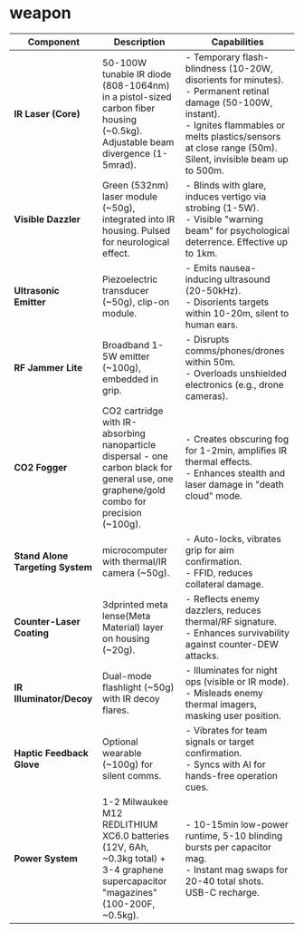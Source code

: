 # weapon

| **Component** | **Description** | **Capabilities** |
|---------------|-----------------|------------------|
| **IR Laser (Core)** | 50-100W tunable IR diode (808-1064nm) in a pistol-sized carbon fiber housing (~0.5kg). Adjustable beam divergence (1-5mrad). | - Temporary flash-blindness (10-20W, disorients for minutes).<br>- Permanent retinal damage (50-100W, instant).<br>- Ignites flammables or melts plastics/sensors at close range (50m). Silent, invisible beam up to 500m. |
| **Visible Dazzler** | Green (532nm) laser module (~50g), integrated into IR housing. Pulsed for neurological effect. | - Blinds with glare, induces vertigo via strobing (1-5W).<br>- Visible "warning beam" for psychological deterrence. Effective up to 1km. |
| **Ultrasonic Emitter** | Piezoelectric transducer (~50g), clip-on module. | - Emits nausea-inducing ultrasound (20-50kHz).<br>- Disorients targets within 10-20m, silent to human ears. |
| **RF Jammer Lite** | Broadband 1-5W emitter (~100g), embedded in grip. | - Disrupts comms/phones/drones within 50m.<br>- Overloads unshielded electronics (e.g., drone cameras). |
| **CO2 Fogger** | CO2 cartridge with IR-absorbing nanoparticle dispersal - one carbon black for general use, one graphene/gold combo for precision (~100g). | - Creates obscuring fog for 1-2min, amplifies IR thermal effects.<br>- Enhances stealth and laser damage in "death cloud" mode. |
| **Stand Alone Targeting System** |  microcomputer with thermal/IR camera (~50g). | - Auto-locks, vibrates grip for aim confirmation.<br>- FFID, reduces collateral damage. |
| **Counter-Laser Coating** | 3dprinted meta lense(Meta Material) layer on housing (~20g). | - Reflects enemy dazzlers, reduces thermal/RF signature.<br>- Enhances survivability against counter-DEW attacks. |
| **IR Illuminator/Decoy** | Dual-mode flashlight (~50g) with IR decoy flares. | - Illuminates for night ops (visible or IR mode).<br>- Misleads enemy thermal imagers, masking user position. |
| **Haptic Feedback Glove** | Optional wearable (~100g) for silent comms. | - Vibrates for team signals or target confirmation.<br>- Syncs with AI for hands-free operation cues. |
| **Power System** | 1-2 Milwaukee M12 REDLITHIUM XC6.0 batteries (12V, 6Ah, ~0.3kg total) + 3-4 graphene supercapacitor "magazines" (100-200F, ~0.5kg). | - 10-15min low-power runtime, 5-10 blinding bursts per capacitor mag.<br>- Instant mag swaps for 20-40 total shots. USB-C recharge. |
